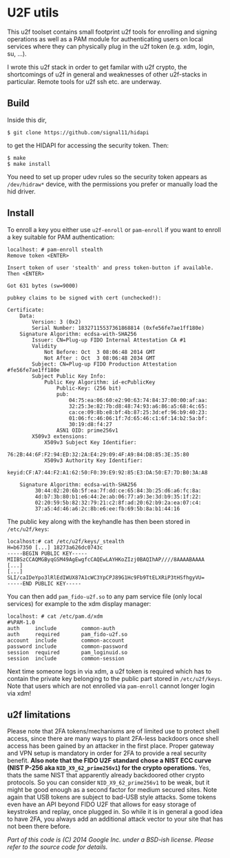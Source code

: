 U2F utils
=========

This u2f toolset contains small footprint u2f tools for enrolling
and signing operations as well as a PAM module for authenticating
users on local services where they can physically plug in the
u2f token (e.g. xdm, login, su, ...).

I wrote this u2f stack in order to get familar with u2f crypto, the
shortcomings of u2f in general and weaknesses of other u2f-stacks in
particular. Remote tools for u2f ssh etc. are underway.

Build
-----

Inside this dir,

	$ git clone https://github.com/signal11/hidapi

to get the HIDAPI for accessing the security token. Then:

	$ make
	$ make install

You need to set up proper udev rules so the security token
appears as `/dev/hidraw*` device, with the permissions you prefer
or manually load the hid driver.

Install
-------

To enroll a key you either use `u2f-enroll` or `pam-enroll`
if you want to enroll a key suitable for PAM authentication:

```
localhost: # pam-enroll stealth
Remove token <ENTER>

Insert token of user 'stealth' and press token-button if available. Then <ENTER>

Got 631 bytes (sw=9000)

pubkey claims to be signed with cert (unchecked!):

Certificate:
    Data:
        Version: 3 (0x2)
        Serial Number: 18327115537361868814 (0xfe56fe7ae1ff180e)
    Signature Algorithm: ecdsa-with-SHA256
        Issuer: CN=Plug-up FIDO Internal Attestation CA #1
        Validity
            Not Before: Oct  3 08:06:48 2014 GMT
            Not After : Oct  3 08:06:48 2034 GMT
        Subject: CN=Plug-up FIDO Production Attestation #fe56fe7ae1ff180e
        Subject Public Key Info:
            Public Key Algorithm: id-ecPublicKey
                Public-Key: (256 bit)
                pub: 
                    04:75:ea:06:60:e2:90:63:74:84:37:00:00:af:aa:
                    32:25:3e:82:7b:d8:48:74:93:a6:86:a5:68:4c:65:
                    ca:ce:09:8b:e8:bf:4b:87:25:3d:ef:96:b9:40:23:
                    01:06:fc:46:06:1f:7d:65:46:c1:6f:14:b2:5a:bf:
                    30:19:d8:f4:27
                ASN1 OID: prime256v1
        X509v3 extensions:
            X509v3 Subject Key Identifier: 
                76:2B:44:6F:F2:94:ED:32:2A:E4:29:09:4F:A9:84:D8:85:3E:35:80
            X509v3 Authority Key Identifier: 
                keyid:CF:A7:44:F2:A1:62:50:F0:39:E9:92:85:E3:DA:50:E7:7D:B0:3A:A8

    Signature Algorithm: ecdsa-with-SHA256
         30:44:02:20:6b:5f:ea:7f:dd:ce:65:84:3b:25:d6:a6:fc:8a:
         4d:b7:3b:80:b1:e6:44:2e:ab:06:77:a9:3e:3d:b9:35:1f:22:
         02:20:59:5b:82:32:79:21:c2:8f:ad:20:62:b9:2a:ea:07:c4:
         37:a5:4d:46:a6:2c:8b:e6:ee:fb:69:5b:8a:b1:44:16

```

The public key along with the keyhandle has then been stored in `/etc/u2f/keys`:

```
localhost:# cat /etc/u2f/keys/_stealth
H=b67350 [...] 18273a626dc0743c
-----BEGIN PUBLIC KEY-----
MIIBSzCCAQMGByqGSM49AgEwgfcCAQEwLAYHKoZIzj0BAQIhAP////8AAAABAAAA
[...]
[...]
SLI/caIDeYpo3lRlEdIWUX87A1cWC3YpCPJ89G1Hc9Fb9TtELXRiP3tHSfhgyVU=
-----END PUBLIC KEY-----
```

You can then add `pam_fido-u2f.so` to any pam service file (only
local services) for example to the xdm display manager:

```
localhost: # cat /etc/pam.d/xdm
#%PAM-1.0
auth     include        common-auth
auth     required       pam_fido-u2f.so
account  include        common-account
password include        common-password
session  required       pam_loginuid.so
session  include        common-session
```

Next time someone logs in via xdm, a u2f token is required which
has to contain the private key belonging to the public part
stored in `/etc/u2f/keys`. Note that users which are not enrolled
via `pam-enroll` cannot longer login via xdm!


u2f limitations
---------------

Please note that 2FA tokens/mechanisms are of limited use to protect
shell access, since there are many ways to plant 2FA-less backdoors once
shell access has been gained by an attacker in the first place.
Proper gateway and VPN setup is mandatory in order for 2FA to provide a
real security benefit. __Also note that the FIDO U2F standard chose a
NIST ECC curve (NIST P-256 aka `NID_X9_62_prime256v1`) for the crypto
operations.__ Yes, thats the same NIST that apparently already backdoored other 
crypto protocols. So you can consider `NID_X9_62_prime256v1` to be weak,
but it might be good enough as a second factor for medium secured sites.
Note again that USB tokens are subject to bad-USB style attacks. Some tokens
even have an API beyond FIDO U2F that allows for easy storage of keystrokes
and replay, once plugged in. So while it is in general a good idea to
have 2FA, you always add an additional attack vector to your site that
has not been there before.


_Part of this code is (C) 2014 Google Inc. under a BSD-ish license.
Please refer to the source code for details._



